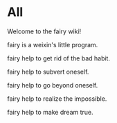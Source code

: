# All
Welcome to the fairy wiki!

fairy is a weixin's little program.

fairy help to get rid of the bad habit.

fairy help to subvert oneself.

fairy help to go beyond oneself.

fairy help to realize the impossible.

fairy help to make dream true.
